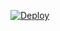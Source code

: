 

[![Deploy](https://www.herokucdn.com/deploy/button.svg)](https://heroku.com/deploy?template=https://github.com/xhoho25/chinga/tree/master)


